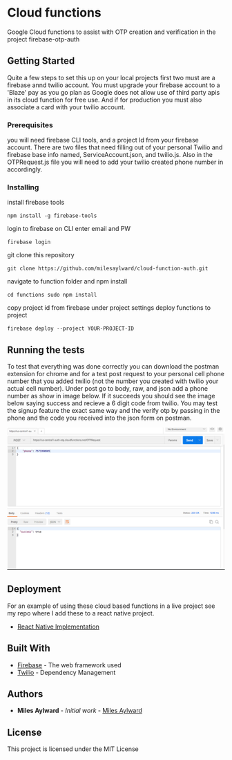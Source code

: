 # Cloud functions

Google Cloud functions to assist with OTP creation and verification in the project firebase-otp-auth

## Getting Started

Quite a few steps to set this up on your local projects first two must are a firebase annd twilio account.
You must upgrade your firebase account to a 'Blaze' pay as you go plan as Google does not allow use of third
party apis in its cloud function for free use. And if for production you must also associate a card with your twilio account.

### Prerequisites

you will need firebase CLI tools, and a project Id from your firebase account. There are two files that need filling out of your
personal Twilio and firebase base info named, ServiceAccount.json, and twilio.js. Also in the OTPRequest.js file you will need
to add your twilio created phone number in accordingly.

### Installing

install firebase tools

```
npm install -g firebase-tools
```

login to firebase on CLI
enter email and PW

```
firebase login
```

git clone this repository

```
git clone https://github.com/milesaylward/cloud-function-auth.git
```

navigate to function folder and npm install

```
cd functions sudo npm install
```

copy project id from firebase
under project settings
deploy functions to project

```
firebase deploy --project YOUR-PROJECT-ID
```


## Running the tests

To test that everything was done correctly you can download the postman extension
for chrome and for a test post request to your personal cell phone number that you added twilio (not the number you created with twilio your actual cell number). Under post go to body, raw, and json add a phone number as show in image below.
If it succeeds you should see the image below saying success and recieve a 6 digit code from twilio.
You may test the signup feature the exact same way and the verify otp
by passing in the phone and the code you received into the json form on postman.

![postman test](images/github.png "Postman Test")

## Deployment

For an example of using these cloud based functions in a live project see my repo where I add these to a react native project.
* [React Native Implementation](https://github.com/milesaylward/firebase-otp-auth)

## Built With

* [Firebase](http://www.dropwizard.io/1.0.2/docs/) - The web framework used
* [Twilio](https://maven.apache.org/) - Dependency Management

## Authors

* **Miles Aylward** - *Initial work* - [Miles Aylward](https://github.com/milesaylward)

## License

This project is licensed under the MIT License
